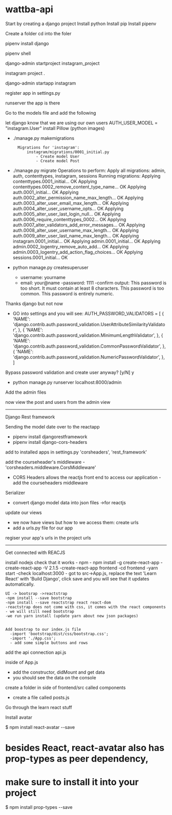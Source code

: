# wattba-api


Start by creating a django project
Install python
Install pip
Install pipenv

Create a folder
cd into the foler

pipenv install django

pipenv shell

django-admin startproject instagram_project

instagram project .

django-admin startapp instagram

register app in settings.py

runserver the app is there

Go to the models file and add the following

let django know that we are using our own users
AUTH_USER_MODEL = "instagram.User"
install Pillow (python images)

- ./manage.py makemigrations

		Migrations for 'instagram':
  			instagram/migrations/0001_initial.py
    			- Create model User
    			- Create model Post
- ./manage.py migrate
 Operations to perform:
  Apply all migrations: admin, auth, contenttypes, instagram, sessions
Running migrations:
  Applying contenttypes.0001_initial... OK
  Applying contenttypes.0002_remove_content_type_name... OK
  Applying auth.0001_initial... OK
  Applying auth.0002_alter_permission_name_max_length... OK
  Applying auth.0003_alter_user_email_max_length... OK
  Applying auth.0004_alter_user_username_opts... OK
  Applying auth.0005_alter_user_last_login_null... OK
  Applying auth.0006_require_contenttypes_0002... OK
  Applying auth.0007_alter_validators_add_error_messages... OK
  Applying auth.0008_alter_user_username_max_length... OK
  Applying auth.0009_alter_user_last_name_max_length... OK
  Applying instagram.0001_initial... OK
  Applying admin.0001_initial... OK
  Applying admin.0002_logentry_remove_auto_add... OK
  Applying admin.0003_logentry_add_action_flag_choices... OK
  Applying sessions.0001_initial... OK

- python manage.py createsuperuser
	- username: yourname
	- email: your@name
	-password: 1111
	-confirm
	output:
	This password is too short. It must contain at least 8 characters.
	This password is too common.
	This password is entirely numeric.

Thanks django but not now

- GO into settings and you will see:
AUTH_PASSWORD_VALIDATORS = [
    {
        'NAME': 'django.contrib.auth.password_validation.UserAttributeSimilarityValidator',
    },
    {
        'NAME': 'django.contrib.auth.password_validation.MinimumLengthValidator',
    },
    {
        'NAME': 'django.contrib.auth.password_validation.CommonPasswordValidator',
    },
    {
        'NAME': 'django.contrib.auth.password_validation.NumericPasswordValidator',
    },
]

Bypass password validation and create user anyway? [y/N]
y

- python manage.py runserver
localhost:8000/admin

Add the admin files

now view the post and users from the admin view

----------------------------------------------------------------------

Django Rest framework

Sending the model date over to the reactapp
- pipenv install djangorestframework
- pipenv install django-cors-headers

add to installed apps in settings.py
    'corsheaders',
    'rest_framework'

add the courseheader's middleware
 -'corsheaders.middleware.CorsMiddleware'
 - CORS Headers allows the reactjs front end to access our application
 -add the courseheaders middleware

 Serializer
  - convert django model data into json files ->for reactjs

update our views
 - we now have views but how to we access them: create urls
 - add a urls.py file for our app

 regiser your app's urls in the project urls


 ---------------------------------------------------------------------------------------------------------------------------------------------------------------------------------------------------------------------------------------------

 Get connected with REACJS

 install nodejs
 check that it works
    - npm
    - npm install -g create-react-app
    - create-react-app -V
      2.1.5
    -create-react-app frontend
    -cd frontend
    -yarn start
    -check localhost:3000
    - got to src->App.js, replace the text 'Learn React' with 'Build Django', click save and you will see that it updates automatically.

    UI -> bootsrap ->reactstrap
    -npm install --save bootstrap
    -npm install --save reactstrap react react-dom
    -reactstrap does not come with css, it comes with the react components
    - we will still need bootstrap
    -we run yarn install (update yarn about new json packages)


    Add boostrap to our index.js file
      -import 'bootstrap/dist/css/bootstrap.css';
      -import './App.css';
      - add some simple buttons and rows

add the api connection
  api.js

inside of App.js
  - add the constructor, didMount and get data
  - you should see the data on the console

create a folder in side of frontend/src called components
- create a file called posts.js

Go through the learn react stuff

Install avatar

$ npm install react-avatar --save
 
# besides React, react-avatar also has prop-types as peer dependency, 
# make sure to install it into your project 
$ npm install prop-types --save
